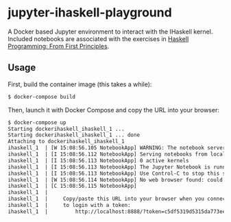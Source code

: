 # jupyter-ihaskell-playground

A Docker based Jupyter environment to interact with the IHaskell kernel. Included notebooks are associated with the exercises in [Haskell Programming: From First Principles](http://haskellbook.com).

## Usage

First, build the container image (this takes a while):

```bash
$ docker-compose build
```

Then, launch it with Docker Compose and copy the URL into your browser:


```bash
$ docker-compose up
Starting dockerihaskell_ihaskell_1 ... 
Starting dockerihaskell_ihaskell_1 ... done
Attaching to dockerihaskell_ihaskell_1
ihaskell_1  | [W 15:08:56.105 NotebookApp] WARNING: The notebook server is listening on all IP addresses and not using encryption. This is not recommended.
ihaskell_1  | [I 15:08:56.112 NotebookApp] Serving notebooks from local directory: /notebooks
ihaskell_1  | [I 15:08:56.113 NotebookApp] 0 active kernels 
ihaskell_1  | [I 15:08:56.113 NotebookApp] The Jupyter Notebook is running at: http://[all ip addresses on your system]:8888/?token=c5df5319d5315da773ee9e7bfaf7a563350ff4a882ea98a3
ihaskell_1  | [I 15:08:56.113 NotebookApp] Use Control-C to stop this server and shut down all kernels (twice to skip confirmation).
ihaskell_1  | [W 15:08:56.114 NotebookApp] No web browser found: could not locate runnable browser.
ihaskell_1  | [C 15:08:56.115 NotebookApp] 
ihaskell_1  |     
ihaskell_1  |     Copy/paste this URL into your browser when you connect for the first time,
ihaskell_1  |     to login with a token:
ihaskell_1  |         http://localhost:8888/?token=c5df5319d5315da773ee9e7bfaf7a563350ff4a882ea98a3
```
